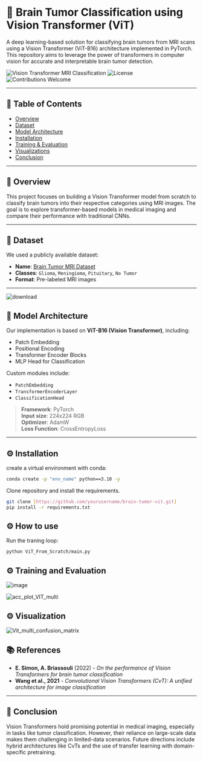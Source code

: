 # 🧠 Brain Tumor Classification using Vision Transformer (ViT)

A deep learning-based solution for classifying brain tumors from MRI scans using a Vision Transformer (ViT-B16) architecture implemented in PyTorch. This repository aims to leverage the power of transformers in computer vision for accurate and interpretable brain tumor detection.

![Vision Transformer MRI Classification](https://img.shields.io/badge/Model-ViT--B16-blue)
![License](https://img.shields.io/github/license/yourusername/brain-tumor-vit)
![Contributions Welcome](https://img.shields.io/badge/contributions-welcome-brightgreen)

---

## 📌 Table of Contents

- [Overview](#overview)
- [Dataset](#dataset)
- [Model Architecture](#model-architecture)
- [Installation](#installation)
- [Training & Evaluation](#training--evaluation)
- [Visualizations](#visualizations)
- [Conclusion](#future-work)
---

## 🧩 Overview

This project focuses on building a Vision Transformer model from scratch to classify brain tumors into their respective categories using MRI images. The goal is to explore transformer-based models in medical imaging and compare their performance with traditional CNNs.

---

## 📂 Dataset

We used a publicly available dataset:

- **Name**: [Brain Tumor MRI Dataset](https://www.kaggle.com/datasets/navoneel/brain-mri-images-for-brain-tumor-detection)
- **Classes**: `Glioma`, `Meningioma`, `Pituitary`, `No Tumor`
- **Format**: Pre-labeled MRI images
---
![download](https://github.com/user-attachments/assets/4c26d7b3-c786-42a8-ae74-c79a7afa1bf6)


## 🧠 Model Architecture

Our implementation is based on **ViT-B16 (Vision Transformer)**, including:

- Patch Embedding
- Positional Encoding
- Transformer Encoder Blocks
- MLP Head for Classification

Custom modules include:
- `PatchEmbedding`
- `TransformerEncoderLayer`
- `ClassificationHead`

> **Framework**: PyTorch  
> **Input size**: 224x224 RGB  
> **Optimizer**: AdamW  
> **Loss Function**: CrossEntropyLoss  

---

## ⚙️ Installation

create a virtual environment with conda:
```bash
conda create -p "env_name" python==3.10 -y
```
Clone repository and install the requirements.
```bash
git clone [https://github.com/yourusername/brain-tumor-vit.git]
pip install -r requirements.txt
```

## ⚙️ How to use

Run the traning loop:
```bash
python ViT_From_Scratch/main.py
```

## ⚙️ Training and Evaluation
![image](https://github.com/user-attachments/assets/a30a5973-6454-455b-aded-960a6ecd38da)

![acc_plot_VIT_multi](https://github.com/user-attachments/assets/38701226-8190-42d8-86d4-21006dcea528)


## ⚙️ Visualization

![Vit_multi_confusion_matrix](https://github.com/user-attachments/assets/9f3b624f-fa8f-4396-aa88-f8031153539d)

## 📚 References

- **E. Simon, A. Briassouli** (2022) - _On the performance of Vision Transformers for brain tumor classification_
- **Wang et al., 2021** - _Convolutional Vision Transformers (CvT): A unified architecture for image classification_

---

## 📝 Conclusion

Vision Transformers hold promising potential in medical imaging, especially in tasks like tumor classification. However, their reliance on large-scale data makes them challenging in limited-data scenarios. Future directions include hybrid architectures like CvTs and the use of transfer learning with domain-specific pretraining.


